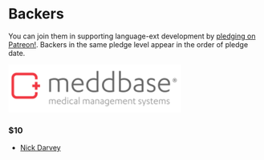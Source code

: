 # Backers

You can join them in supporting language-ext development by [pledging on Patreon!](https://www.patreon.com/louthy). Backers in the same pledge level appear in the order of pledge date.

[![lang-ext](/backers-images/meddbase.png)](https://www.meddbase.com)

### $10

* [Nick Darvey](https://github.com/NickDarvey)

